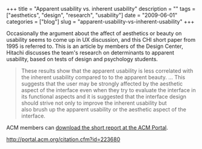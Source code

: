 +++
title = "Apparent usability vs. inherent usability"
description = ""
tags = ["aesthetics", "design", "research", "usability"]
date = "2009-06-01"
categories = ["blog"]
slug = "apparent-usability-vs-inherent-usability"
+++



<p>Occasionally the argument about the affect of aesthetics or beauty on usability seems to come up in UX discussion, and this CHI short paper from 1995 is referred to. This is an article by members of the Design Center, Hitachi discusses the team's research on determinants to apparent usability, based on tests of design and psychology students. </p>
<blockquote><p>These results show that the apparent usability is less correlated with the inherent usability compared to to the apparent beauty. ... This suggests that the user may be strongly affected by the aesthetic aspect of the interface even when they try to evaluate the interface in its functional aspects and it is suggested that the interface design should strive not only to improve the inherent usability but<br />
also brush up the apparent usability or the aesthetic aspect of the interface.</p></blockquote>
<p>ACM members can <a href="http://portal.acm.org/citation.cfm?id=223680">download the short report at the ACM Portal</a>.</p>
    
  <a href="http://portal.acm.org/citation.cfm?id=223680">http://portal.acm.org/citation.cfm?id=223680</a>
